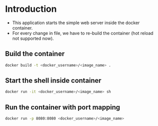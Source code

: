 # Introduction

- This application starts the simple web server inside the docker container.
- For every change in file, we have to re-build the container (hot reload not supported now).

## Build the container

```bash
docker build -t <docker_username>/<image_name> .
```

## Start the shell inside container

```bash
docker run -it <docker_username>/<image_name> sh
```

## Run the container with port mapping

```bash
docker run -p 8080:8080 <docker_username>/<image_name>
```
